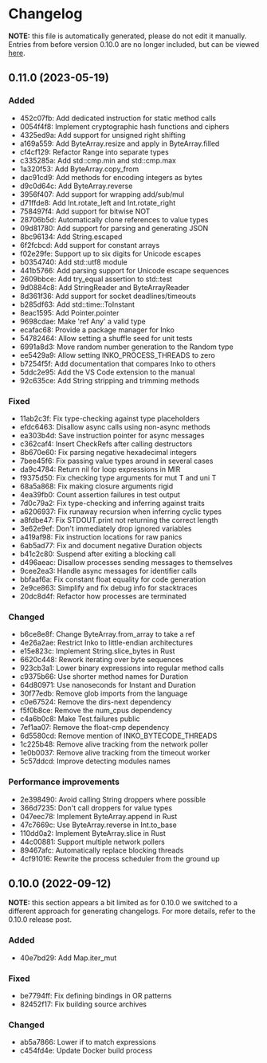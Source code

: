 # Changelog

**NOTE:** this file is automatically generated, please do not edit it manually.
Entries from before version 0.10.0 are no longer included, but can be viewed
[here](https://github.com/inko-lang/inko/blob/f9c01b86af70596021e649be5d43ec2a22b6d298/CHANGELOG.md).

<!-- new section -->

## 0.11.0 (2023-05-19)

### Added

* 452c07fb: Add dedicated instruction for static method calls
* 0054f4f8: Implement cryptographic hash functions and ciphers
* 4325ed9a: Add support for unsigned right shifting
* a169a559: Add ByteArray.resize and apply in ByteArray.filled
* cf4cf129: Refactor Range into separate types
* c335285a: Add std::cmp.min and std::cmp.max
* 1a320f53: Add ByteArray.copy_from
* dac91cd9: Add methods for encoding integers as bytes
* d9c0d64c: Add ByteArray.reverse
* 3956f407: Add support for wrapping add/sub/mul
* d71ffde8: Add Int.rotate_left and Int.rotate_right
* 758497f4: Add support for bitwise NOT
* 28706b5d: Automatically clone references to value types
* 09d81780: Add support for parsing and generating JSON
* 8bc96134: Add String.escaped
* 6f2fcbcd: Add support for constant arrays
* f02e29fe: Support up to six digits for Unicode escapes
* b0354740: Add std::utf8 module
* 441b5766: Add parsing support for Unicode escape sequences
* 2609bbce: Add try_equal assertion to std::test
* 9d0884c8: Add StringReader and ByteArrayReader
* 8d361f36: Add support for socket deadlines/timeouts
* b285df63: Add std::time::ToInstant
* 8eac1595: Add Pointer.pointer
* 9698cdae: Make 'ref Any' a valid type
* ecafac68: Provide a package manager for Inko
* 54782464: Allow setting a shuffle seed for unit tests
* 6991a8d3: Move random number generation to the Random type
* ee5429a9: Allow setting INKO_PROCESS_THREADS to zero
* b7254f5f: Add documentation that compares Inko to others
* 5ddc2e95: Add the VS Code extension to the manual
* 92c635ce: Add String stripping and trimming methods

### Fixed

* 11ab2c3f: Fix type-checking against type placeholders
* efdc6463: Disallow async calls using non-async methods
* ea303b4d: Save instruction pointer for async messages
* c362caf4: Insert CheckRefs after calling destructors
* 8b670e60: Fix parsing negative hexadecimal integers
* 7bee45f6: Fix passing value types around in several cases
* da9c4784: Return nil for loop expressions in MIR
* f9375d50: Fix checking type arguments for mut T and uni T
* 68a5a868: Fix making closure arguments rigid
* 4ea39fb0: Count assertion failures in test output
* 7d0c79a2: Fix type-checking and inferring against traits
* a6206937: Fix runaway recursion when inferring cyclic types
* a8fdbe47: Fix STDOUT.print not returning the correct length
* 3e62e9ef: Don't immediately drop ignored variables
* a419af98: Fix instruction locations for raw panics
* 6ab5ad77: Fix and document negative Duration objects
* b41c2c80: Suspend after exiting a blocking call
* d496aeac: Disallow processes sending messages to themselves
* 9cee2ea3: Handle async messages for identifier calls
* bbfaaf6a: Fix constant float equality for code generation
* 2e9ce863: Simplify and fix debug info for stacktraces
* 20dc8d4f: Refactor how processes are terminated

### Changed

* b6ce8e8f: Change ByteArray.from_array to take a ref
* 4e26a2ae: Restrict Inko to little-endian architectures
* e15e823c: Implement String.slice_bytes in Rust
* 6620c448: Rework iterating over byte sequences
* 923cb3a1: Lower binary expressions into regular method calls
* c9375b66: Use shorter method names for Duration
* 64d80971: Use nanoseconds for Instant and Duration
* 30f77edb: Remove glob imports from the language
* c0e67524: Remove the dirs-next dependency
* f5f0b8ce: Remove the num_cpus dependency
* c4a6b0c8: Make Test.failures public
* 7ef1aa07: Remove the float-cmp dependency
* 6d5580cd: Remove mention of INKO_BYTECODE_THREADS
* 1c225b48: Remove alive tracking from the network poller
* 1e0b0037: Remove alive tracking from the timeout worker
* 5c57ddcd: Improve detecting modules names

### Performance improvements

* 2e398490: Avoid calling String droppers where possible
* 366d7235: Don't call droppers for value types
* 047eec78: Implement ByteArray.append in Rust
* 47c7669c: Use ByteArray.reverse in Int.to_base
* 110dd0a2: Implement ByteArray.slice in Rust
* 44c00881: Support multiple network pollers
* 89467afc: Automatically replace blocking threads
* 4cf91016: Rewrite the process scheduler from the ground up

## 0.10.0 (2022-09-12)

**NOTE:** this section appears a bit limited as for 0.10.0 we switched to a
different approach for generating changelogs. For more details, refer to the
0.10.0 release post.

### Added

* 40e7bd29: Add Map.iter_mut

### Fixed

* be7794ff: Fix defining bindings in OR patterns
* 82452f17: Fix building source archives

### Changed

* ab5a7866: Lower if to match expressions
* c454fd4e: Update Docker build process
